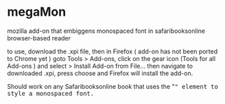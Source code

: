 # megaMon
mozilla add-on that embiggens monospaced font in safaribooksonline browser-based reader

to use, download the .xpi file, then in Firefox ( add-on has not been ported to Chrome yet ) goto Tools > Add-ons, click on the gear icon (Tools for all Add-ons ) and select > Install Add-on from File... then navigate to downloaded .xpi, press choose and Firefox will install the add-on. 

Should work on any Safaribooksonline book that uses the "<kbd>" element to style a monospaced font. 

